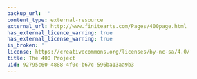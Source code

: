 ```yaml
---
backup_url: ''
content_type: external-resource
external_url: http://www.finitearts.com/Pages/400page.html
has_external_licence_warning: true
has_external_license_warning: true
is_broken: ''
license: https://creativecommons.org/licenses/by-nc-sa/4.0/
title: The 400 Project
uid: 92795c60-4888-4f0c-b67c-596ba13aa9b3
---
```


